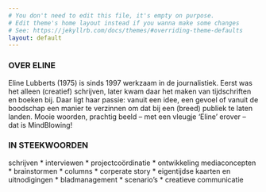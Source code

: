 ```yaml
---
# You don't need to edit this file, it's empty on purpose.
# Edit theme's home layout instead if you wanna make some changes
# See: https://jekyllrb.com/docs/themes/#overriding-theme-defaults
layout: default
---
```

<div class="page">
  <h3 class="pink"><span class="bar bar-pink"></span><span class="text">OVER ELINE</span></h3>
  <p class="narrow">Eline Lubberts (1975) is sinds 1997 werkzaam in de journalistiek. Eerst was het alleen (creatief) schrijven, later kwam daar het maken van tijdschriften en boeken bij. Daar ligt haar passie: vanuit een idee, een gevoel of vanuit de boodschap een manier te verzinnen om dat bij een (breed) publiek te laten landen. Mooie woorden, prachtig beeld – met een vleugje ‘Eline’ erover –
<br/>dat is MindBlowing!</p>
  <h3 class="gutter-top-large"><span class="bar bar-green"></span><span class="text">IN STEEKWOORDEN</span></h3>
  <p class="narrow">schrijven * interviewen * projectcoördinatie * ontwikkeling mediaconcepten * brainstormen * columns * corperate story * eigentijdse kaarten en uitnodigingen * bladmanagement * scenario’s * creatieve communicatie</p>
</div>

